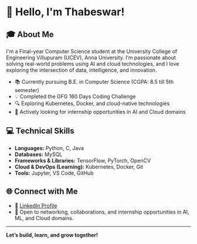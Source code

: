 # 👋 Hello, I'm Thabeswar!

## 🎓 About Me

I'm a Final-year Computer Science student at the University College of Engineering Villupuram (UCEV), Anna University. I’m passionate about solving real-world problems using AI and cloud technologies, and I love exploring the intersection of data, intelligence, and innovation.

- 📚 Currently pursuing B.E. in Computer Science (CGPA: 8.5 till 5th semester)
- 💡 Completed the GFG 160 Days Coding Challenge
- 🔍 Exploring Kubernetes, Docker, and cloud-native technologies
- 🚀 Actively looking for internship opportunities in AI and Cloud domains

## 💻 Technical Skills

- **Languages:** Python, C, Java  
- **Databases:** MySQL  
- **Frameworks & Libraries:** TensorFlow, PyTorch, OpenCV  
- **Cloud & DevOps (Learning):** Kubernetes, Docker, Git  
- **Tools:** Jupyter, VS Code, GitHub

## 🌐 Connect with Me

- 🔗 [LinkedIn Profile](https://www.linkedin.com/in/thabes28)
- 💬 Open to networking, collaborations, and internship opportunities in AI, ML, and Cloud domains.

---

**Let’s build, learn, and grow together!**
